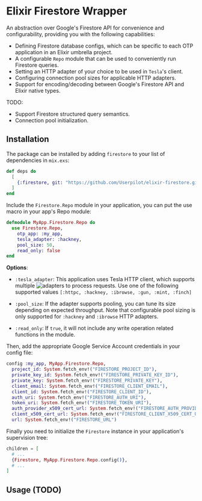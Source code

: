 # Elixir Firestore Wrapper
An abstraction over Google's Firestore API for convenience and configurability, providing you with the following capabilities:
* Defining Firestore database configs, which can be specific to each OTP application in an Elixir umbrella project.
* A configurable `Repo` module that can be used to conveniently run Firestore queries.
* Setting an HTTP adapter of your choice to be used in `Tesla`'s client.
* Configuring connection pool sizes for applicable HTTP adapters.
* Support for encoding/decoding between Google's Firestore API and Elixir native types.

TODO:
* Support Firestore structured query semantics.
* Connection pool initialization.

## Installation

The package can be installed by adding `firestore` to your list of dependencies in `mix.exs`:
```elixir
def deps do
  [
    {:firestore, git: "https://github.com/Userpilot/elixir-firestore.git", ref: "{{COMMIT_HASH}}"}
  ]
end
```

Include the `Firestore.Repo` module in your application, you can put the use macro in your app's Repo module:
```elixir
defmodule MyApp.Firestore.Repo do
  use Firestore.Repo,
    otp_app: :my_app,
    tesla_adapter: :hackney,
    pool_size: 50,
    read_only: false
end
```

  **Options**:
  
  * `:tesla_adapter`: This application uses Tesla HTTP client, which supports multiple
  ![adapters](https://github.com/elixir-tesla/tesla#adapters) to process requests. Use one of the
  following supported values `[:httpc, :hackney, :ibrowse, :gun, :mint, :finch]`

  * `:pool_size`: If the adapter supports pooling, you can tune its size depending on expected
  throughput. Note that configurable pool sizing is only supported for `:hackney` and `:ibrowse` HTTP adapters.

  * `:read_only`: If `true`, it will not include any write operation related functions in the module.

  Then, add the appropriate Google Service Account credentials in your config file:
```elixir
config :my_app, MyApp.Firestore.Repo,
  project_id: System.fetch_env!("FIRESTORE_PROJECT_ID"),
  private_key_id: System.fetch_env!("FIRESTORE_PRIVATE_KEY_ID"),
  private_key: System.fetch_env!("FIRESTORE_PRIVATE_KEY"),
  client_email: System.fetch_env!("FIRESTORE_CLIENT_EMAIL"),
  client_id: System.fetch_env!("FIRESTORE_CLIENT_ID"),
  auth_uri: System.fetch_env!("FIRESTORE_AUTH_URI"),
  token_uri: System.fetch_env!("FIRESTORE_TOKEN_URI"),
  auth_provider_x509_cert_url: System.fetch_env!("FIRESTORE_AUTH_PROVIDER_X509_CERT_URL"),
  client_x509_cert_url: System.fetch_env!("FIRESTORE_CLIENT_X509_CERT_URL"),
  url: System.fetch_env!("FIRESTORE_URL")
```

  Finally you need to initialize the `Firestore` instance in your application's supervision tree:
```elixir
children = [
  # ...
  {Firestore, MyApp.Firestore.Repo.config()},
  # ...
]
```



## Usage (TODO)

